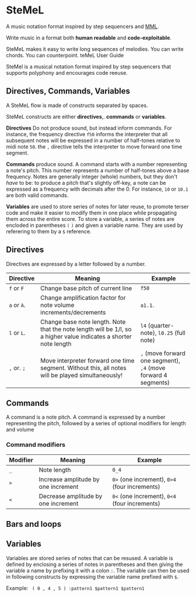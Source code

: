 # SteMeL

A music notation format inspired by step sequencers and [MML](https://en.wikipedia.org/wiki/Music_Macro_Language).

Write music in a format both **human readable** and **code-exploitable**.

SteMeL makes it easy to write long sequences of melodies. You can write chords. You can counterpoint.
teMeL User Guide

SteMel is a musical notation format inspired by step sequencers that supports polyphony and encourages code reeuse.

## Directives, Commands, Variables

A SteMeL flow is made of constructs separated by spaces. 

SteMeL constructs are either  **directives**,. **commands** or  **variables**.

**Directives** Do not produce sound, but instead inform commands. For instance, the frequency directive `f50` informs the interpreter that all subsequent notes will be expressed in a number of half-tones relative to midi note `50`. the `,` directive tells the interpreter to move forward one time segment.

**Commands** produce sound. A command starts with a number  representing a note's pitch. This number represents a number of half-tones above a base frequency. Notes are generally integer (whole) numbers, but they don't _have_ to be: to produce a pitch that's slightly off-key, a note can be expressed as a frequency with decimals after the 0. For instance, `10` or `10.1` are both valid commands.

  **Variables** are used to store series of notes for later reuse, to promote terser code and make it easier to modify them in one place while propagating them across the entire score. To store a variable, a series of notes are encloded in parentheses `(` `)` and given a variable name. They are used by referering to them by a `$` reference.

  ## Directives

Directives are expressed by a letter followed by a number.
   
| Directive | Meaning | Example |
| ----------- | ---------- | ------------|
| `f` or  `F`   | Change base pitch of current line | `f50` |
| `a` or `A`.  | Change amplification factor for note volume increments/decrements | `a1.1`. |
| `l` or `L`.   | Change base note length. Note that the note length will be 1/l, so a higher value indicates a shorter note length | `l4` (quarter-note), `l0.25` (full note) |
| `,` or. `;` | Move interpreter forward one time segment. Without this, all notes will be played simultaneously! | `,` (move forward one segment), `,4` (move forward 4 segments) | 

## Commands

A command is a note pitch. A command is expressed by a number representing the pitch, followed by a series of optional modifiers for length and volume

### Command modifiers

| Modifier |Meaning | Example |
|----------- |-----------| ----------- |
| `_` | Note length | `0_4`
| `>` | Increase amplitude by one increment | `0>` (one increment), `0>4` (four increments) |
| `<` | Decrease amplitude by one increment | `0<` (one increment), `0<4` (four increments) |

## Bars and loops



## Variables

Variables are stored series of notes that can be resused. A variable is defined by enclosing a series of notes in parentheses and then giving the variable a name by prefixing it with a colon `:`. The variable can then be used in following constructs by expressing the variable name prefixed with `$`.

Example: ` ( 0 , 4 , 5 ) :pattern1 $pattern1 $pattern1`

